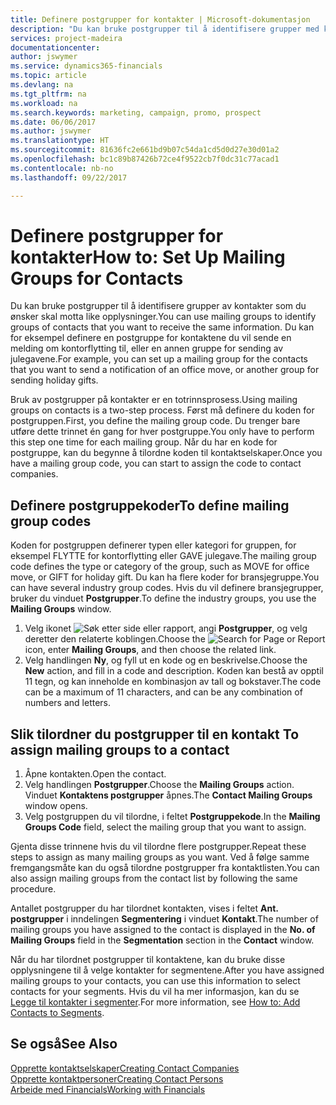 ```yaml
---
title: Definere postgrupper for kontakter | Microsoft-dokumentasjon
description: "Du kan bruke postgrupper til å identifisere grupper med kontakter du vil skal motta samme informasjon, for eksempel for en markedsføringskampanje."
services: project-madeira
documentationcenter: 
author: jswymer
ms.service: dynamics365-financials
ms.topic: article
ms.devlang: na
ms.tgt_pltfrm: na
ms.workload: na
ms.search.keywords: marketing, campaign, promo, prospect
ms.date: 06/06/2017
ms.author: jswymer
ms.translationtype: HT
ms.sourcegitcommit: 81636fc2e661bd9b07c54da1cd5d0d27e30d01a2
ms.openlocfilehash: bc1c89b87426b72ce4f9522cb7f0dc31c77acad1
ms.contentlocale: nb-no
ms.lasthandoff: 09/22/2017

---
```

# <a name="how-to-set-up-mailing-groups-for-contacts"></a><span data-ttu-id="0e8ae-103">Definere postgrupper for kontakter</span><span class="sxs-lookup"><span data-stu-id="0e8ae-103">How to: Set Up Mailing Groups for Contacts</span></span>
<span data-ttu-id="0e8ae-104">Du kan bruke postgrupper til å identifisere grupper av kontakter som du ønsker skal motta like opplysninger.</span><span class="sxs-lookup"><span data-stu-id="0e8ae-104">You can use mailing groups to identify groups of contacts that you want to receive the same information.</span></span> <span data-ttu-id="0e8ae-105">Du kan for eksempel definere en postgruppe for kontaktene du vil sende en melding om kontorflytting til, eller en annen gruppe for sending av julegavene.</span><span class="sxs-lookup"><span data-stu-id="0e8ae-105">For example, you can set up a mailing group for the contacts that you want to send a notification of an office move, or another group for sending holiday gifts.</span></span>

<span data-ttu-id="0e8ae-106">Bruk av postgrupper på kontakter er en totrinnsprosess.</span><span class="sxs-lookup"><span data-stu-id="0e8ae-106">Using mailing groups on contacts is a two-step process.</span></span> <span data-ttu-id="0e8ae-107">Først må definere du koden for postgruppen.</span><span class="sxs-lookup"><span data-stu-id="0e8ae-107">First, you define the mailing group code.</span></span> <span data-ttu-id="0e8ae-108">Du trenger bare utføre dette trinnet én gang for hver postgruppe.</span><span class="sxs-lookup"><span data-stu-id="0e8ae-108">You only have to perform this step one time for each mailing group.</span></span> <span data-ttu-id="0e8ae-109">Når du har en kode for postgruppe, kan du begynne å tilordne koden til kontaktselskaper.</span><span class="sxs-lookup"><span data-stu-id="0e8ae-109">Once you have a mailing group code, you can start to assign the code to contact companies.</span></span>

## <a name="to-define-mailing-group-codes"></a><span data-ttu-id="0e8ae-110">Definere postgruppekoder</span><span class="sxs-lookup"><span data-stu-id="0e8ae-110">To define mailing group codes</span></span>
<span data-ttu-id="0e8ae-111">Koden for postgruppen definerer typen eller kategori for gruppen, for eksempel FLYTTE for kontorflytting eller GAVE julegave.</span><span class="sxs-lookup"><span data-stu-id="0e8ae-111">The mailing group code defines the type or category of the group, such as MOVE for office move, or GIFT for holiday gift.</span></span> <span data-ttu-id="0e8ae-112">Du kan ha flere koder for bransjegruppe.</span><span class="sxs-lookup"><span data-stu-id="0e8ae-112">You can have several industry group codes.</span></span> <span data-ttu-id="0e8ae-113">Hvis du vil definere bransjegrupper, bruker du vinduet **Postgrupper**.</span><span class="sxs-lookup"><span data-stu-id="0e8ae-113">To define the industry groups, you use the **Mailing Groups** window.</span></span>

1. <span data-ttu-id="0e8ae-114">Velg ikonet ![Søk etter side eller rapport](media/ui-search/search_small.png "Ikonet Søk etter side eller rapport"), angi **Postgrupper**, og velg deretter den relaterte koblingen.</span><span class="sxs-lookup"><span data-stu-id="0e8ae-114">Choose the ![Search for Page or Report](media/ui-search/search_small.png "Search for Page or Report icon") icon, enter **Mailing Groups**, and then choose the related link.</span></span>
2. <span data-ttu-id="0e8ae-115">Velg handlingen **Ny**, og fyll ut en kode og en beskrivelse.</span><span class="sxs-lookup"><span data-stu-id="0e8ae-115">Choose the **New** action, and fill in a code and description.</span></span> <span data-ttu-id="0e8ae-116">Koden kan bestå av opptil 11 tegn, og kan inneholde en kombinasjon av tall og bokstaver.</span><span class="sxs-lookup"><span data-stu-id="0e8ae-116">The code can be a maximum of 11 characters, and can be any combination of numbers and letters.</span></span>

## <span data-ttu-id="0e8ae-117"><a name="AssignMailGroupContact"></a> Slik tilordner du postgrupper til en kontakt</span><span class="sxs-lookup"><span data-stu-id="0e8ae-117"><a name="AssignMailGroupContact"></a> To assign mailing groups to a contact</span></span>
1. <span data-ttu-id="0e8ae-118">Åpne kontakten.</span><span class="sxs-lookup"><span data-stu-id="0e8ae-118">Open the contact.</span></span>
2. <span data-ttu-id="0e8ae-119">Velg handlingen **Postgrupper**.</span><span class="sxs-lookup"><span data-stu-id="0e8ae-119">Choose the **Mailing Groups** action.</span></span> <span data-ttu-id="0e8ae-120">Vinduet **Kontaktens postgrupper** åpnes.</span><span class="sxs-lookup"><span data-stu-id="0e8ae-120">The **Contact Mailing Groups** window opens.</span></span>
3. <span data-ttu-id="0e8ae-121">Velg postgruppen du vil tilordne, i feltet **Postgruppekode**.</span><span class="sxs-lookup"><span data-stu-id="0e8ae-121">In the **Mailing Groups Code** field, select the mailing group that you want to assign.</span></span>

<span data-ttu-id="0e8ae-122">Gjenta disse trinnene hvis du vil tilordne flere postgrupper.</span><span class="sxs-lookup"><span data-stu-id="0e8ae-122">Repeat these steps to assign as many mailing groups as you want.</span></span> <span data-ttu-id="0e8ae-123">Ved å følge samme fremgangsmåte kan du også tilordne postgrupper fra kontaktlisten.</span><span class="sxs-lookup"><span data-stu-id="0e8ae-123">You can also assign mailing groups from the contact list by following the same procedure.</span></span>

<span data-ttu-id="0e8ae-124">Antallet postgrupper du har tilordnet kontakten, vises i feltet **Ant. postgrupper** i inndelingen **Segmentering** i vinduet **Kontakt**.</span><span class="sxs-lookup"><span data-stu-id="0e8ae-124">The number of mailing groups you have assigned to the contact is displayed in the **No. of Mailing Groups** field in the **Segmentation** section in the **Contact** window.</span></span>

<span data-ttu-id="0e8ae-125">Når du har tilordnet postgrupper til kontaktene, kan du bruke disse opplysningene til å velge kontakter for segmentene.</span><span class="sxs-lookup"><span data-stu-id="0e8ae-125">After you have assigned mailing groups to your contacts, you can use this information to select contacts for your segments.</span></span> <span data-ttu-id="0e8ae-126">Hvis du vil ha mer informasjon, kan du se [Legge til kontakter i segmenter](marketing-add-contact-segment.md).</span><span class="sxs-lookup"><span data-stu-id="0e8ae-126">For more information, see [How to: Add Contacts to Segments](marketing-add-contact-segment.md).</span></span>

## <a name="see-also"></a><span data-ttu-id="0e8ae-127">Se også</span><span class="sxs-lookup"><span data-stu-id="0e8ae-127">See Also</span></span>
[<span data-ttu-id="0e8ae-128">Opprette kontaktselskaper</span><span class="sxs-lookup"><span data-stu-id="0e8ae-128">Creating Contact Companies</span></span>](marketing-create-contact-companies.md)  
[<span data-ttu-id="0e8ae-129">Opprette kontaktpersoner</span><span class="sxs-lookup"><span data-stu-id="0e8ae-129">Creating Contact Persons</span></span>](marketing-create-contact-persons.md)  
[<span data-ttu-id="0e8ae-130">Arbeide med Financials</span><span class="sxs-lookup"><span data-stu-id="0e8ae-130">Working with Financials</span></span>](ui-work-product.md)

